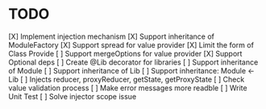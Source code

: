 # TODO

[X] Implement injection mechanism
[X] Support inheritance of ModuleFactory
[X] Support spread for value provider
[X] Limit the form of Class Provide
[ ] Support mergeOptions for value provider
[X] Support Optional deps
[ ] Create @Lib decorator for libraries
[ ] Support inheritance of Module
[ ] Support inheritance of Lib
[ ] Support inheritance: Module <- Lib
[ ] Injects reducer, proxyReducer, getState, getProxyState
[ ] Check value validation process
[ ] Make error messages more readble
[ ] Write Unit Test
[ ] Solve injector scope issue
